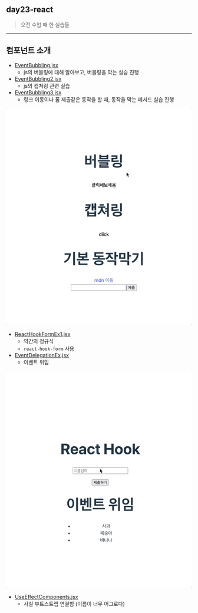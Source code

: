 ## day23-react

> 오전 수업 때 한 실습들

---

## 컴포넌트 소개

- [EventBubbling.jsx](./src/components/eventEx/EventBubbling.jsx)
  - js의 버블링에 대해 알아보고, 버블링을 막는 실습 진행
- [EventBubbling2.jsx](./src/components/eventEx/EventBubbling2.jsx)
  - js의 캡쳐링 관련 실습
- [EventBubbling3.jsx](./src/components/eventEx/EventBubbling3.jsx)
  - 링크 이동이나 폼 제출같은 동작을 할 때, 동작을 막는 메서드 실습 진행

![1교시 실습](./src/assets/1교시실습.gif)

- [ReactHookFormEx1.jsx](./src/components/eventEx/ReactHookFormEx1.jsx)
  - 약간의 정규식
  - `react-hook-form` 사용
- [EventDelegationEx.jsx](./src/components/eventEx/EventDelegationEx.jsx)
  - 이벤트 위임

![2교시 실습](./src/assets/2교시%20실습.gif)

- [UseEffectComponents.jsx](./src/components/useEffect/UseEffectComponents.jsx)
  - 사실 부트스트랩 연결함 (이름이 너무 어그로다)

